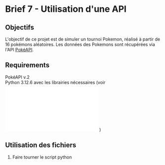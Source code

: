 # Brief 7 - Utilisation d'une API

## Objectifs
L'objectif de ce projet est de simuler un tournoi Pokemon, réalisé à partir de 16 pokémons aléatoires. Les données des Pokemons sont récupérées via l'API [PokéAPI](https://pokeapi.co/).

## Requirements
PokéAPI v.2  
Python 3.12.6 avec les librairies nécessaires (voir ![requirements.txt](requirements.txt) )

## Utilisation des fichiers
1. Faire tourner le script python

